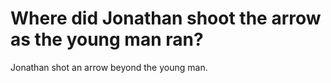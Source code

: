 # Where did Jonathan shoot the arrow as the young man ran?

Jonathan shot an arrow beyond the young man.

